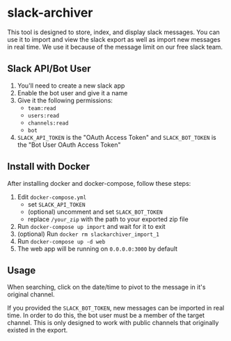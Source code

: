 # slack-archiver

This tool is designed to store, index, and display slack messages. You can use it to import and view the slack export as well as import new messages in real time. We use it because of the message limit on our free slack team.

## Slack API/Bot User

1. You'll need to create a new slack app
2. Enable the bot user and give it a name
3. Give it the following permissions:
    - `team:read`
    - `users:read`
    - `channels:read`
    - `bot`
4. `SLACK_API_TOKEN` is the "OAuth Access Token" and `SLACK_BOT_TOKEN` is the "Bot User OAuth Access Token"

## Install with Docker

After installing docker and docker-compose, follow these steps:

1. Edit `docker-compose.yml`
    - set `SLACK_API_TOKEN`
    - (optional) uncomment and set `SLACK_BOT_TOKEN`
    - replace `/your_zip` with the path to your exported zip file
2. Run `docker-compose up import` and wait for it to exit
3. (optional) Run `docker rm slackarchiver_import_1`
4. Run `docker-compose up -d web`
5. The web app will be running on `0.0.0.0:3000` by default

## Usage

When searching, click on the date/time to pivot to the message in it's original channel.

If you provided the `SLACK_BOT_TOKEN`, new messages can be imported in real time. In order to do this, the bot user must be a member of the target channel. This is only designed to work with public channels that originally existed in the export.